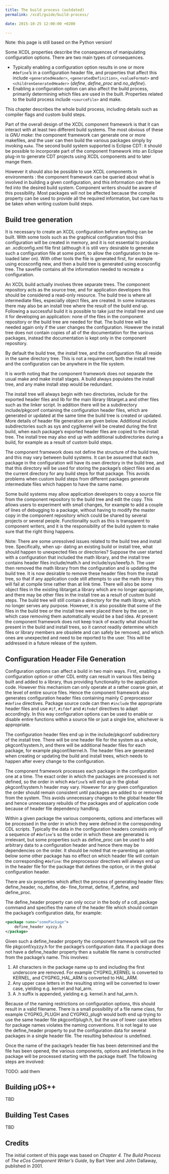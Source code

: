 ```yaml
---
title: The build process (outdated)
permalink: /xcdl/guide/build-process/

date: 2015-10-25 12:00:00 +0200

---
```


Note: this page is still based on the Python version!

Some XCDL properties describe the consequences of manipulating configuration options. There are two main types of consequences.

-   Typically enabling a configuration option results in one or more `#define`’s in a configuration header file, and properties that affect this include `<generatedHeader>`, `<generatedDefinition>`, `<valueFormat>` and `<childrenGeneratedHeader>` (*define*, *define_proc* and *no_define*).
-   Enabling a configuration option can also affect the build process, primarily determining which files are used in the built. Properties related to the build process include `<sourceFile>` and make.

This chapter describes the whole build process, including details such as compiler flags and custom build steps.

Part of the overall design of the XCDL component framework is that it can interact with at least two different build systems. The most obvious of these is *GNU make*: the component framework can generate one or more makefiles, and the user can then build the various packages simply by invoking `make`. The second build system supported is Eclipse CDT: it should be possible to incorporate part of the component framework into an Eclipse plug-in to generate CDT projects using XCDL components and to later mange them.

However it should also be possible to use XCDL components in environments : the component framework can be queried about what is involved in building a given configuration, and this information can then be fed into the desired build system. Component writers should be aware of this possibility. Most packages will not be affected because the compile property can be used to provide all the required information, but care has to be taken when writing custom build steps.

## Build tree generation

It is necessary to create an XCDL configuration before anything can be built. With some tools such as the graphical configuration tool this configuration will be created in memory, and it is not essential to produce an .xcdlconfig.xml file first (although it is still very desirable to generate such a configuration file at some point, to allow the configuration to be re-loaded later on). With other tools the file is generated first, for example using ecosconfig new, and then a build tree is generated using ecosconfig tree. The savefile contains all the information needed to recreate a configuration.

An XCDL build actually involves three separate trees. The component repository acts as the source tree, and for application developers this should be considered a read-only resource. The build tree is where all intermediate files, especially object files, are created. In some instances there may also be an install tree where the result of the build end up. Following a successful build it is possible to take just the install tree and use it for developing an application: none of the files in the component repository or the build tree are needed for that. The build tree will be needed again only if the user changes the configuration. However the install tree does not contain copies of all of the documentation for the various packages, instead the documentation is kept only in the component repository.

By default the build tree, the install tree, and the configuration file all reside in the same directory tree. This is not a requirement, both the install tree and the configuration can be anywhere in the file system.

It is worth noting that the component framework does not separate the usual make and make install stages. A build always populates the install tree, and any make install step would be redundant.

The install tree will always begin with two directories, include for the exported header files and lib for the main library libtarget.a and other files such as the linker script. In addition there will be a subdirectory include/pkgconf containing the configuration header files, which are generated or updated at the same time the build tree is created or updated. More details of header file generation are given below. Additional include subdirectories such as sys and cyg/kernel will be created during the first build, when each package’s exported header files are copied to the install tree. The install tree may also end up with additional subdirectories during a build, for example as a result of custom build steps.

The component framework does not define the structure of the build tree, and this may vary between build systems. It can be assumed that each package in the configuration will have its own directory in the build tree, and that this directory will be used for storing the package’s object files and as the current directory for any build steps for that package. This avoids problems when custom build steps from different packages generate intermediate files which happen to have the same name.

Some build systems may allow application developers to copy a source file from the component repository to the build tree and edit the copy. This allows users to experiment with small changes, for example to add a couple of lines of debugging to a package, without having to modify the master copy in the component repository which could be shared by several projects or several people. Functionality such as this is transparent to component writers, and it is the responsibility of the build system to make sure that the right thing happens.

Note: There are some unresolved issues related to the build tree and install tree. Specifically, when up- dating an existing build or install tree, what should happen to unexpected files or directories? Suppose the user started with a configuration that included the math library, and the install tree contains header files include/math.h and include/sys/ieeefp.h. The user then removed the math library from the configuration and is updating the build tree. It is now desirable to remove these header files from the install tree, so that if any application code still attempts to use the math library this will fail at compile time rather than at link time. There will also be some object files in the existing libtarget.a library which are no longer appropriate, and there may be other files in the install tree as a result of custom build steps. The build tree will still contain a directory for the math library, which no longer serves any purpose. However, it is also possible that some of the files in the build tree or the install tree were placed there by the user, in which case removing them automatically would be a bad idea. At present the component framework does not keep track of exactly what should be present in the build and install trees, so it cannot readily determine which files or library members are obsolete and can safely be removed, and which ones are unexpected and need to be reported to the user. This will be addressed in a future release of the system.

## Configuration Header File Generation

Configuration options can affect a build in two main ways. First, enabling a configuration option or other CDL entity can result in various files being built and added to a library, thus providing functionality to the application code. However this mechanism can only operate at a rather coarse grain, at the level of entire source files. Hence the component framework also generates configuration header files containing mainly C preprocessor `#define` directives. Package source code can then `#include` the appropriate header files and use `#if`, `#ifdef` and `#ifndef` directives to adapt accordingly. In this way configuration options can be used to enable or disable entire functions within a source file or just a single line, whichever is appropriate.

The configuration header files end up in the include/pkgconf subdirectory of the install tree. There will be one header file for the system as a whole, pkgconf/system.h, and there will be additional header files for each package, for example pkgconf/kernel.h. The header files are generated when creating or updating the build and install trees, which needs to happen after every change to the configuration.

The component framework processes each package in the configuration one at a time. The exact order in which the packages are processed is not defined, so the order in which `#define`’s will end up in the global pkgconf/system.h header may vary. However for any given configuration the order should remain consistent until packages are added to or removed from the system. This avoids unnecessary changes to the global header file and hence unnecessary rebuilds of the packages and of application code because of header file dependency handling.

Within a given package the various components, options and interfaces will be processed in the order in which they were defined in the corresponding CDL scripts. Typically the data in the configuration headers consists only of a sequence of `#define`'s so the order in which these are generated is irrelevant, but some properties such as define_proc can be used to add arbitrary data to a configuration header and hence there may be dependencies on the order. It should be noted that re-parenting an option below some other package has no effect on which header file will contain the corresponding `#define`: the preprocessor directives will always end up in the header file for the package that defines the option, or in the global configuration header.

There are six properties which affect the process of generating header files: define_header, no_define, de- fine_format, define, if_define, and define_proc.

The define_header property can only occur in the body of a cdl_package command and specifies the name of the header file which should contain the package’s configuration data, for example:

```xml
<package name="somePackage">
    define_header xyzzy.h
</package>
```

Given such a define_header property the component framework will use the file pkgconf/xyzzy.h for the package’s configuration data. If a package does not have a define_header property then a suitable file name is constructed from the package’s name. This involves:

1.  All characters in the package name up to and including the first underscore are removed. For example CYGPKG_KERNEL is converted to KERNEL, and CYGPKG_HAL_ARM is converted to HAL_ARM.
2.  Any upper case letters in the resulting string will be converted to lower case, yielding e.g. kernel and hal_arm.
3.  A .h suffix is appended, yielding e.g. kernel.h and hal_arm.h.

Because of the naming restrictions on configuration options, this should result in a valid filename. There is a small possibility of a file name class, for example CYGPKG_PLUGH and CYGPKG_plugh would both end up trying to use the same header file pkgconf/plugh.h, but the use of lower case letters for package names violates the naming conventions. It is not legal to use the define_header property to put the configuration data for several packages in a single header file. The resulting behaviour is undefined.

Once the name of the package’s header file has been determined and the file has been opened, the various components, options and interfaces in the package will be processed starting with the package itself. The following steps are involved:

TODO: add them

## Building µOS++

TBD

## Building Test Cases

TBD

## Credits

The initial content of this page was based on *Chapter 4. The Build Process* of *The eCos Component Writer’s Guide*, by Bart Veer and John Dallaway, published in 2001.
